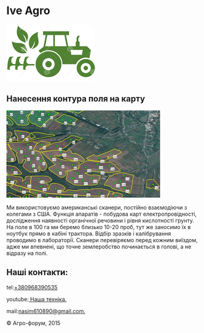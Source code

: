 <!DOCTYPE html>
<html lang="ru">
	<head>
		<meta http-equiv="content-type" content="text/html;charset=UTF-8" />
	<head>
	<body>
		<h1>Ive Agro </h1>
		<img src="img/logo.png" alt="">
		<h2>Нанесення контура поля на карту</h2>
		<img src="img/field.jpg" alt="">
		<p>Ми використовуємо американські сканери, постійно взаємодіючи з колегами з США. 
			Функція апаратів - побудова карт електропровідності, дослідження наявності органічної речовини і рівня кислотності грунту. 
			На поле в 100 га ми беремо близько 10-20 проб, тут же заносимо їх в ноутбук прямо в кабіні трактора. 
			Відбір зразків і калібрування проводимо в лабораторії. Сканери перевіряємо перед кожним виїздом, 
		адже ми впевнені, що точне землеробство починається в голові, а не відразу на полі.</p>
		<h2>Наші контакти:</h2>
		<p>tel:<a href="tel:+380968390535">+380968390535</a></p>
		<p>youtube:<a href="https://www.youtube.com/watch?v=mm5QkX5UYB4"> Наша техніка.</a></p>
		<p>mail:<a href="https://mail.google.com/mail/u/0/?tab=rm#inbox">nasim610890@gmail.com.</a></p>
		<p>© Агро-форум, 2015</p>
	</body>
</html>